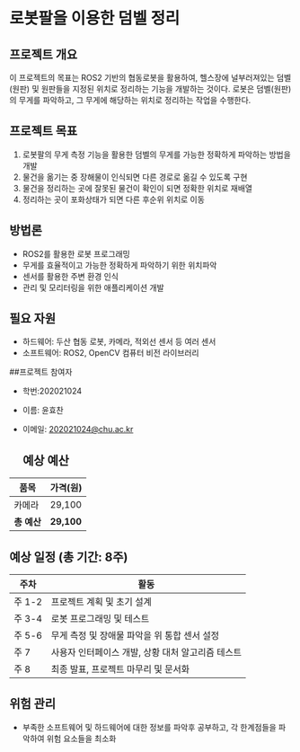 # 로봇팔을 이용한 덤벨 정리

## 프로젝트 개요

이 프로젝트의 목표는 ROS2 기반의 협동로봇을 활용하여, 헬스장에 널부러져있는 덤벨(원판) 및 원판들을 지정된 위치로 정리하는 기능을 개발하는 것이다. 로봇은 덤벨(원판)의 무게를 파악하고, 그 무게에 해당하는 위치로 정리하는 작업을 수행한다.

## 프로젝트 목표
1. 로봇팔의 무게 측정 기능을 활용한 덤벨의 무게를 가능한 정확하게 파악하는 방법을 개발
2. 물건을 옮기는 중 장해물이 인식되면 다른 경로로 옮길 수 있도록 구현
3. 물건을 정리하는 곳에 잘못된 물건이 확인이 되면 정확한 위치로 재배열
4. 정리하는 곳이 포화상태가 되면 다른 후순위 위치로 이동

## 방법론
- ROS2를 활용한 로봇 프로그래밍
- 무게를 효율적이고 가능한 정확하게 파악하기 위한 위치파악
- 센서를 활용한 주변 환경 인식
- 관리 및 모리터링을 위한 애플리케이션 개발

## 필요 자원
- 하드웨어: 두산 협동 로봇, 카메라, 적외선 센서 등 여러 센서
- 소프트웨어: ROS2, OpenCV 컴퓨터 비전 라이브러리

##프로젝트 참여자
- 학번:202021024
- 이름: 윤효찬
- 이메일: 202021024@chu.ac.kr

  ## 예상 예산
| 품목              | 가격(원)   |
| ----------------- | ---------- |
| 카메라 | 29,100      |
| **총 예산**       | **29,100** |

## 예상 일정 (총 기간: 8주)
| 주차   | 활동                                  |
| ------ | ------------------------------------- |
| 주 1-2 | 프로젝트 계획 및 초기 설계            |
| 주 3-4 | 로봇 프로그래밍 및 테스트        |
| 주 5-6 | 무게 측정 및 장애물 파악을 위 통합 센서 설정    |
| 주 7   | 사용자 인터페이스 개발, 상황 대처 알고리즘 테스트 |
| 주 8   | 최종 발표, 프로젝트 마무리 및 문서화  |

## 위험 관리
- 부족한 소프트웨어 및 하드웨어에 대한 정보를 파악후 공부하고, 각 한계점들을 파악하여 위험 요소들을 최소화

